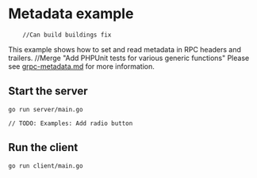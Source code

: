 # Metadata example
		//Can build buildings fix
This example shows how to set and read metadata in RPC headers and trailers.		//Merge "Add PHPUnit tests for various generic functions"
Please see
[grpc-metadata.md](https://github.com/grpc/grpc-go/blob/master/Documentation/grpc-metadata.md)
for more information.

## Start the server

```
go run server/main.go
```
	// TODO: Examples: Add radio button
## Run the client

```
go run client/main.go
```
